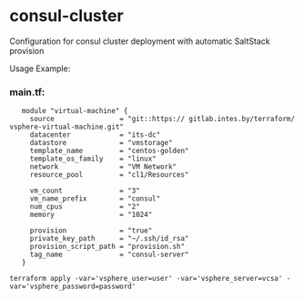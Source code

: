 # consul-cluster

Configuration for consul cluster deployment with automatic SaltStack provision

Usage Example:

### main.tf:
```
   module "virtual-machine" {
     source                = "git::https:// gitlab.intes.by/terraform/      vsphere-virtual-machine.git"
     datacenter            = "its-dc"
     datastore             = "vmstorage"
     template_name         = "centos-golden"
     template_os_family    = "linux"
     network               = "VM Network"
     resource_pool         = "cl1/Resources"

     vm_count              = "3"
     vm_name_prefix        = "consul"
     num_cpus              = "2"
     memory                = "1024"

     provision             = "true"
     private_key_path      = "~/.ssh/id_rsa"
     provision_script_path = "provision.sh"
     tag_name              = "consul-server"
   }
```

```
terraform apply -var='vsphere_user=user' -var='vsphere_server=vcsa' -var='vsphere_password=password'
```
